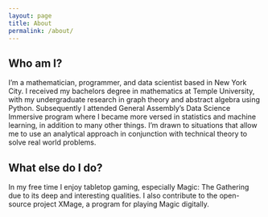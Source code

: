```yaml
---
layout: page
title: About
permalink: /about/
---
```

## Who am I?
I’m a mathematician, programmer, and data scientist based in New York City. I received my bachelors degree in mathematics at Temple University, with my undergraduate research in graph theory and abstract algebra using Python. Subsequently I attended General Assembly’s Data Science Immersive program where I became more versed in statistics and machine learning, in addition to many other things. I’m drawn to situations that allow me to use an analytical approach in conjunction with technical theory to solve real world problems.

## What else do I do?
In my free time I enjoy tabletop gaming, especially Magic: The Gathering due to its deep and interesting qualities. I also contribute to the open-source project XMage, a program for playing Magic digitally.